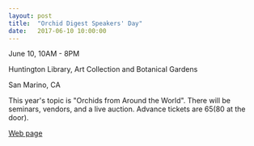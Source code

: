 ```yaml
---
layout: post
title:  "Orchid Digest Speakers' Day"
date:   2017-06-10 10:00:00
---
```


June 10, 10AM - 8PM

Huntington Library, Art Collection and Botanical Gardens

San Marino, CA

This year's topic is "Orchids from Around the World". There will be seminars,
vendors, and a live
auction. Advance tickets are $65 ($80 at the door).

[Web page](http://www.orchiddigest.com/speaker-day.html)
